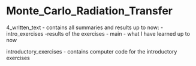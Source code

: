 # Monte_Carlo_Radiation_Transfer

4_written_text
     - contains all summaries and results up to now:
       - intro_exercises
          -results of the exercises
       - main
          - what I have learned up to now

introductory_exercises
       - contains computer code for the introductory exercises





